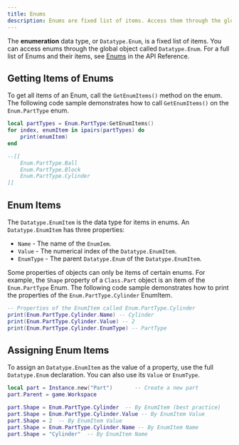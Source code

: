 ```yaml
---
title: Enums
description: Enums are fixed list of items. Access them through the global DataType.Enum object.
---
```


The **enumeration** data type, or `Datatype.Enum`, is a fixed list of items. You can access enums through the global object called `Datatype.Enum`. For a full list of Enums and their items, see [Enums](/reference/engine/enums) in the API Reference.

## Getting Items of Enums

To get all items of an Enum, call the `GetEnumItems()` method on the enum. The following code sample demonstrates how to call `GetEnumItems()` on the `Enum.PartType` enum.

```lua
local partTypes = Enum.PartType:GetEnumItems()
for index, enumItem in ipairs(partTypes) do
	print(enumItem)
end

--[[
	Enum.PartType.Ball
	Enum.PartType.Block
	Enum.PartType.Cylinder
]]
```

## Enum Items

The `Datatype.EnumItem` is the data type for items in enums. An `Datatype.EnumItem` has three properties:

- `Name` - The name of the `EnumIem`.
- `Value` - The numerical index of the `Datatype.EnumItem`.
- `EnumType` - The parent `Datatype.Enum` of the `Datatype.EnumItem`.

Some properties of objects can only be items of certain enums. For example, the `Shape` property of a `Class.Part` object is an item of the `Enum.PartType` Enum. The following code sample demonstrates how to print the properties of the `Enum.PartType.Cylinder` EnumItem.

```lua
-- Properties of the EnumItem called Enum.PartType.Cylinder
print(Enum.PartType.Cylinder.Name) -- Cylinder
print(Enum.PartType.Cylinder.Value) -- 2
print(Enum.PartType.Cylinder.EnumType) -- PartType
```

## Assigning Enum Items

To assign an `Datatype.EnumItem` as the value of a property, use the full `Datatype.Enum` declaration. You can also use its `Value` or `EnumType`.

```lua
local part = Instance.new("Part")		-- Create a new part
part.Parent = game.Workspace

part.Shape = Enum.PartType.Cylinder  -- By EnumItem (best practice)
part.Shape = Enum.PartType.Cylinder.Value -- By EnumItem Value
part.Shape = 2  -- By EnumItem Value
part.Shape = Enum.PartType.Cylinder.Name -- By EnumItem Name
part.Shape = "Cylinder"  -- By EnumItem Name
```
